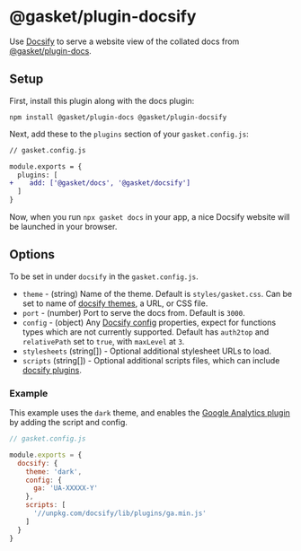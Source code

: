 # @gasket/plugin-docsify

Use [Docsify] to serve a website view of the collated docs from
[@gasket/plugin-docs].

## Setup

First, install this plugin along with the docs plugin:

```
npm install @gasket/plugin-docs @gasket/plugin-docsify
```

Next, add these to the `plugins` section of your `gasket.config.js`:

```diff
// gasket.config.js

module.exports = {
  plugins: [
+    add: ['@gasket/docs', '@gasket/docsify']
  ]
}
```

Now, when you run `npx gasket docs` in your app, a nice Docsify website will be
launched in your browser.

## Options

To be set in under `docsify` in the `gasket.config.js`.

- `theme` - (string) Name of the theme. Default is `styles/gasket.css`. Can be
  set to name of [docsify themes], a URL, or CSS file.
- `port` - (number) Port to serve the docs from. Default is `3000`.
- `config` - (object) Any [Docsify config] properties, expect for functions
  types which are not currently supported. Default has `auth2top` and
  `relativePath` set to `true`, with `maxLevel` at `3`.
- `stylesheets` (string[]) - Optional additional stylesheet URLs to load.
- `scripts` (string[]) - Optional additional scripts files, which can include
  [docsify plugins].

### Example

This example uses the `dark` theme, and enables the [Google Analytics plugin] by
adding the script and config.

```js
// gasket.config.js

module.exports = {
  docsify: {
    theme: 'dark',
    config: {
      ga: 'UA-XXXXX-Y'
    },
    scripts: [
      '//unpkg.com/docsify/lib/plugins/ga.min.js'
    ]
  }
}
```

<!-- LINKS -->

[Docsify]: https://docsify.js.org
[docsify themes]: https://docsify.js.org/#/themes
[docsify config]: https://docsify.js.org/#/configuration
[docsify plugins]: https://docsify.js.org/#/plugins
[Google Analytics plugin]: https://docsify.js.org/#/plugins?id=google-analytics

[@gasket/plugin-docs]: /packages/gasket-plugin-docs/README.md
